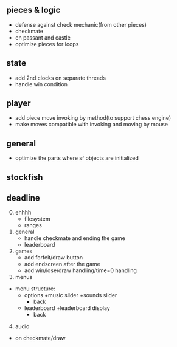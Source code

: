 ## pieces & logic
- defense against check mechanic(from other pieces)
- checkmate
- en passant and castle
- optimize pieces for loops

## state
- add 2nd clocks on separate threads
- handle win condition

## player
- add piece move invoking by method(to support chess engine)
- make moves compatible with invoking and moving by mouse

## general
- optimize the parts where sf objects are initialized

## stockfish

## deadline
0. ehhhh
	- filesystem
	- ranges
1. general
	- handle checkmate and ending the game
	- leaderboard
2. games
	- add forfeit/draw button
	- add endscreen after the game
	- add win/lose/draw handling/time=0 handling
3. menus
- menu structure:
	- options
		+music slider
		+sounds slider
		- back
	- leaderboard
		+leaderboard display
		- back
4. audio
- on checkmate/draw

